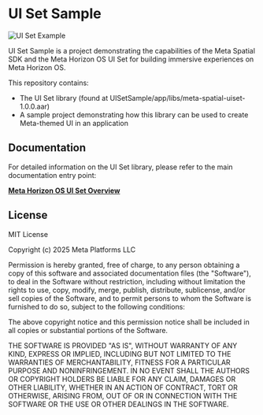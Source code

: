 # UI Set Sample

![UI Set Example](media/animated/uisetgif.gif 'UI Set Example')

UI Set Sample is a project demonstrating the capabilities of the Meta Spatial SDK and the Meta Horizon OS UI Set for building immersive experiences on Meta Horizon OS.

This repository contains:
 - The UI Set library (found at UISetSample/app/libs/meta-spatial-uiset-1.0.0.aar)
 - A sample project demonstrating how this library can be used to create Meta-themed UI in an application

## Documentation

For detailed information on the UI Set library, please refer to the main documentation entry point:

**[Meta Horizon OS UI Set Overview](https://developers.meta.com/horizon/documentation/spatial-sdk/spatial-sdk-ui-overview)**

## License

MIT License

Copyright (c) 2025 Meta Platforms LLC

Permission is hereby granted, free of charge, to any person obtaining a copy of this software and associated documentation files (the "Software"), to deal in the Software without restriction, including without limitation the rights to use, copy, modify, merge, publish, distribute, sublicense, and/or sell copies of the Software, and to permit persons to whom the Software is furnished to do so, subject to the following conditions:

The above copyright notice and this permission notice shall be included in all copies or substantial portions of the Software.

THE SOFTWARE IS PROVIDED "AS IS", WITHOUT WARRANTY OF ANY KIND, EXPRESS OR IMPLIED, INCLUDING BUT NOT LIMITED TO THE WARRANTIES OF MERCHANTABILITY, FITNESS FOR A PARTICULAR PURPOSE AND NONINFRINGEMENT. IN NO EVENT SHALL THE AUTHORS OR COPYRIGHT HOLDERS BE LIABLE FOR ANY CLAIM, DAMAGES OR OTHER LIABILITY, WHETHER IN AN ACTION OF CONTRACT, TORT OR OTHERWISE, ARISING FROM, OUT OF OR IN CONNECTION WITH THE SOFTWARE OR THE USE OR OTHER DEALINGS IN THE SOFTWARE.
